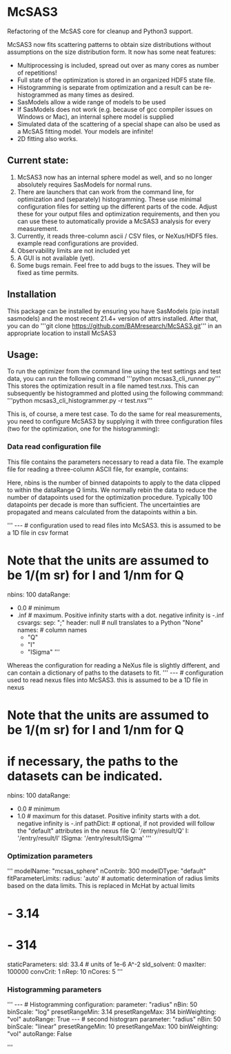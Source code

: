# McSAS3

Refactoring of the McSAS core for cleanup and Python3 support. 

McSAS3 now fits scattering patterns to obtain size distributions without assumptions on the size distribution form. It now has some neat features:
  - Multiprocessing is included, spread out over as many cores as number of repetitions!
  - Full state of the optimization is stored in an organized HDF5 state file. 
  - Histogramming is separate from optimization and a result can be re-histogrammed as many times as desired.
  - SasModels allow a wide range of models to be used
  - If SasModels does not work (e.g. because of gcc compiler issues on Windows or Mac), an internal sphere model is supplied
  - Simulated data of the scattering of a special shape can also be used as a McSAS fitting model. Your models are infinite!
  - 2D fitting also works. 

## Current state:
  1. McSAS3 now has an internal sphere model as well, and so no longer absolutely requires SasModels for normal runs. 
  2. There are launchers that can work from the command line, for optimization and (separately) histogramming. These use minimal configuration files for setting up the different parts of the code. Adjust these for your output files and optimization requirements, and then you can use these to automatically provide a McSAS3 analysis for every measurement. 
  3. Currently, it reads three-column ascii / CSV files, or NeXus/HDF5 files. example read configurations are provided. 
  4. Observability limits are not included yet
  5. A GUI is not available (yet). 
  6. Some bugs remain. Feel free to add bugs to the issues. They will be fixed as time permits. 

## Installation
This package can be installed by ensuring you have SasModels (pip install sasmodels) and the most recent 21.4+ version of attrs installed. After that, you can do
'''git clone https://github.com/BAMresearch/McSAS3.git''' in an appropriate location to install McSAS3

## Usage:
To run the optimizer from the command line using the test settings and test data, you can run the following command
'''python mcsas3_cli_runner.py'''
This stores the optimization result in a file named test.nxs. This can subsequently be histogrammed and plotted using the following commmand:
'''python mcsas3_cli_histogrammer.py -r test.nxs'''

This is, of course, a mere test case. To do the same for real measurements, you need to configure McSAS3 by supplying it with three configuration files (two for the optimization, one for the histogramming):

### Data read configuration file
This file contains the parameters necessary to read a data file. The example file for reading a three-column ASCII file, for example, contains:

Here, nbins is the number of binned datapoints to apply to the data clipped to within the dataRange Q limits. We normally rebin the data to reduce the number of datapoints used for the optimization procedure. Typically 100 datapoints per decade is more than sufficient. The uncertainties are propagated and means calculated from the datapoints within a bin. 

'''
--- # configuration used to read files into McSAS3. this is assumed to be a 1D file in csv format
# Note that the units are assumed to be 1/(m sr) for I and 1/nm for Q
nbins: 100
dataRange:
  - 0.0 # minimum
  - .inf # maximum. Positive infinity starts with a dot. negative infinity is -.inf
csvargs: 
  sep: ";" 
  header: null # null translates to a Python "None"
  names: # column names
    - "Q"
    - "I"
    - "ISigma"
'''

Whereas the configuration for reading a NeXus file is slightly different, and can contain a dictionary of paths to the datasets to fit. 
''' 
--- # configuration used to read nexus files into McSAS3. this is assumed to be a 1D file in nexus
# Note that the units are assumed to be 1/(m sr) for I and 1/nm for Q
# if necessary, the paths to the datasets can be indicated. 
nbins: 100
dataRange:
  - 0.0 # minimum
  - 1.0 # maximum for this dataset. Positive infinity starts with a dot. negative infinity is -.inf
pathDict: # optional, if not provided will follow the "default" attributes in the nexus file
  Q: '/entry/result/Q'
  I: '/entry/result/I'
  ISigma: '/entry/result/ISigma'
'''

### Optimization parameters

'''
modelName: "mcsas_sphere"
nContrib: 300
modelDType: "default"
fitParameterLimits: 
  radius: 'auto' # automatic determination of radius limits based on the data limits. This is replaced in McHat by actual limits
  #   - 3.14
  #   - 314
staticParameters: 
  sld: 33.4 # units of 1e-6 A^-2 
  sld_solvent: 0
maxIter: 100000
convCrit: 1
nRep: 10
nCores: 5
'''

### Histogramming parameters 

'''
--- # Histogramming configuration:
  parameter: "radius"
  nBin: 50
  binScale: "log"
  presetRangeMin: 3.14
  presetRangeMax: 314
  binWeighting: "vol"
  autoRange: True
--- # second histogram
  parameter: "radius"
  nBin: 50
  binScale: "linear"
  presetRangeMin: 10
  presetRangeMax: 100
  binWeighting: "vol"
  autoRange: False

'''
